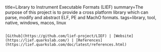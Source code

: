 title=Library to Instrument Executable Formats (LIEF)
summary=The purpose of this project is to provide a cross platform library which can parse, modify and abstract ELF, PE and MachO formats.
tags=library, tool, native, windows, macos, linux
~~~~~~

[Github](https://github.com/lief-project/LIEF) | [Website](https://lief.quarkslab.com/) | [References](https://lief.quarkslab.com/doc/latest/references.html)
